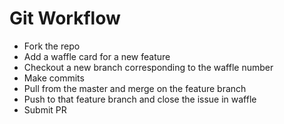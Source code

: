 # Git Workflow

- Fork the repo
- Add a waffle card for a new feature
- Checkout a new branch corresponding to the waffle number
- Make commits
- Pull from the master and merge on the feature branch
- Push to that feature branch and close the issue in waffle
- Submit PR
